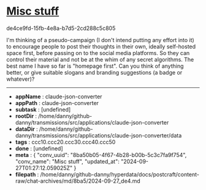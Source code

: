 # [Misc stuff](https://claude.ai/chat/8ba50b05-4f67-4b28-b00b-5c3c7fa9f754)

de4ce9fd-15fb-4e8a-b7d5-2cd288c5c805

I'm thinking of a pseudo-campaign (I don't intend putting any effort into it) to encourage people to post their thoughts in their own, ideally self-hosted space first, before passing on to the social media platforms. So they can control their material and not be at the whim of any secret algorithms.
The best name I have so far is "homepage first". Can you think of anything better, or give suitable slogans and branding suggestions (a badge or whatever)?

---

* **appName** : claude-json-converter
* **appPath** : claude-json-converter
* **subtask** : [undefined]
* **rootDir** : /home/danny/github-danny/transmissions/src/applications/claude-json-converter
* **dataDir** : /home/danny/github-danny/transmissions/src/applications/claude-json-converter/data
* **tags** : ccc10.ccc20.ccc30.ccc40.ccc50
* **done** : [undefined]
* **meta** : {
  "conv_uuid": "8ba50b05-4f67-4b28-b00b-5c3c7fa9f754",
  "conv_name": "Misc stuff",
  "updated_at": "2024-09-27T01:27:12.059025Z"
}
* **filepath** : /home/danny/github-danny/hyperdata/docs/postcraft/content-raw/chat-archives/md/8ba5/2024-09-27_de4.md